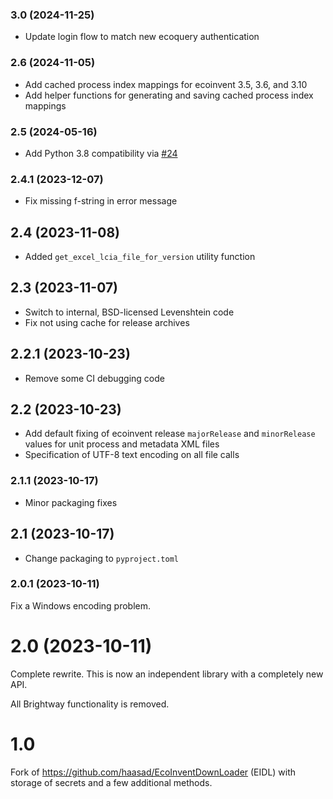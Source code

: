 ### 3.0 (2024-11-25)

* Update login flow to match new ecoquery authentication

### 2.6 (2024-11-05)

* Add cached process index mappings for ecoinvent 3.5, 3.6, and 3.10
* Add helper functions for generating and saving cached process index mappings

### 2.5 (2024-05-16)

* Add Python 3.8 compatibility via [#24](https://github.com/brightway-lca/ecoinvent_interface/pull/24)

### 2.4.1 (2023-12-07)

* Fix missing f-string in error message

## 2.4 (2023-11-08)

* Added `get_excel_lcia_file_for_version` utility function

## 2.3 (2023-11-07)

* Switch to internal, BSD-licensed Levenshtein code
* Fix not using cache for release archives

## 2.2.1 (2023-10-23)

* Remove some CI debugging code

## 2.2 (2023-10-23)

* Add default fixing of ecoinvent release `majorRelease` and `minorRelease` values for unit process and metadata XML files
* Specification of UTF-8 text encoding on all file calls

### 2.1.1 (2023-10-17)

* Minor packaging fixes

## 2.1 (2023-10-17)

* Change packaging to `pyproject.toml`

### 2.0.1 (2023-10-11)

Fix a Windows encoding problem.

# 2.0 (2023-10-11)

Complete rewrite. This is now an independent library with a completely new API.

All Brightway functionality is removed.

# 1.0

Fork of https://github.com/haasad/EcoInventDownLoader (EIDL) with storage of secrets and a few additional methods.
